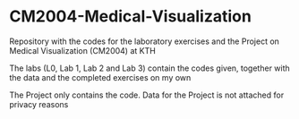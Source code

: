 # CM2004-Medical-Visualization
Repository with the codes for the laboratory exercises and the Project on Medical Visualization (CM2004) at KTH

The labs (L0, Lab 1, Lab 2 and Lab 3) contain the codes given, together with the data and the completed exercises on my own

The Project only contains the code. Data for the Project is not attached for privacy reasons
